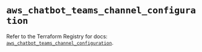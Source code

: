 # `aws_chatbot_teams_channel_configuration`

Refer to the Terraform Registry for docs: [`aws_chatbot_teams_channel_configuration`](https://registry.terraform.io/providers/hashicorp/aws/5.99.0/docs/resources/chatbot_teams_channel_configuration).
